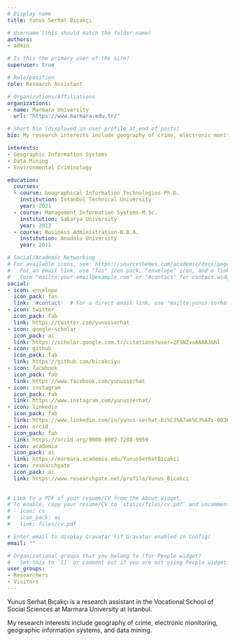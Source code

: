 ```yaml
---
# Display name
title: Yunus Serhat Bıçakçı

# Username (this should match the folder name)
authors:
- admin

# Is this the primary user of the site?
superuser: true

# Role/position
role: Research Assistant

# Organizations/Affiliations
organizations:
- name: Marmara University
  url: "https://www.marmara.edu.tr/"

# Short bio (displayed in user profile at end of posts)
bio: My research interests include geography of crime, electronic monitoring, geographic information systems, and data mining.

interests:
- Geographic Information Systems
- Data Mining
- Environmental Criminology

education:
  courses:
  - course: Geographical Information Technologies-Ph.D.
    institution: Istanbul Technical University
    year: 2021
  - course: Management Information Systems-M.Sc.
    institution: Sakarya University
    year: 2013
  - course: Business Administration-B.B.A.
    institution: Anadolu University
    year: 2011

# Social/Academic Networking
# For available icons, see: https://sourcethemes.com/academic/docs/page-builder/#icons
#   For an email link, use "fas" icon pack, "envelope" icon, and a link in the
#   form "mailto:your-email@example.com" or "#contact" for contact widget.
social:
- icon: envelope
  icon_pack: fas
  link: '#contact'  # For a direct email link, use "mailto:yunus.serhat@marmara.edu.tr".
- icon: twitter
  icon_pack: fab
  link: https://twitter.com/yunusserhat
- icon: google-scholar
  icon_pack: ai
  link: https://scholar.google.com.tr/citations?user=2FSN2voAAAAJ&hl
- icon: github
  icon_pack: fab
  link: https://github.com/bicakciyu
- icon: facebook
  icon_pack: fab
  link: https://www.facebook.com/yunusserhat
- icon: instagram
  icon_pack: fab
  link: https://www.instagram.com/yunusserhat/
- icon: linkedin
  icon_pack: fab
  link: https://www.linkedin.com/in/yunus-serhat-bi%C3%A7ak%C3%A7i-60365825/
- icon: orcid
  icon_pack: fab
  link: https://orcid.org/0000-0002-7288-9959
- icon: academia
  icon_pack: ai
  link: https://marmara.academia.edu/YunusSerhatBicakci
- icon: researchgate
  icon_pack: ai
  link: https://www.researchgate.net/profile/Yunus_Bicakci
  
  
# Link to a PDF of your resume/CV from the About widget.
# To enable, copy your resume/CV to `static/files/cv.pdf` and uncomment the lines below.
# - icon: cv
#   icon_pack: ai
#   link: files/cv.pdf

# Enter email to display Gravatar (if Gravatar enabled in Config)
email: ""

# Organizational groups that you belong to (for People widget)
#   Set this to `[]` or comment out if you are not using People widget.
user_groups:
- Researchers
- Visitors
---
```


Yunus Serhat Bıçakçı is a research assistant in the Vocational School of Social Sciences at Marmara University at Istanbul.

My research interests include geography of crime, electronic monitoring, geographic information systems, and data mining.
